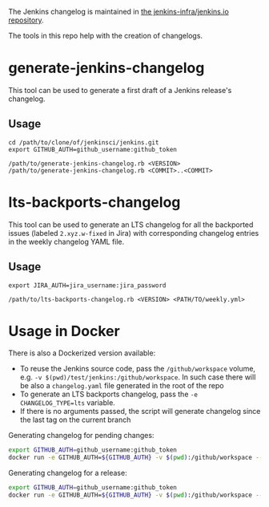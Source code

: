 The Jenkins changelog is maintained in [the jenkins-infra/jenkins.io repository](https://github.com/jenkins-infra/jenkins.io/tree/master/content/_data/changelogs).

The tools in this repo help with the creation of changelogs.

# generate-jenkins-changelog

This tool can be used to generate a first draft of a Jenkins release's changelog.


## Usage

```
cd /path/to/clone/of/jenkinsci/jenkins.git
export GITHUB_AUTH=github_username:github_token

/path/to/generate-jenkins-changelog.rb <VERSION>
/path/to/generate-jenkins-changelog.rb <COMMIT>..<COMMIT>
```

# lts-backports-changelog

This tool can be used to generate an LTS changelog for all the backported issues (labeled `2.xyz.w-fixed` in Jira) with corresponding changelog entries in the weekly changelog YAML file.


## Usage

```
export JIRA_AUTH=jira_username:jira_password

/path/to/lts-backports-changelog.rb <VERSION> <PATH/TO/weekly.yml>
```

# Usage in Docker

There is also a Dockerized version available:

* To reuse the Jenkins source code, pass the `/github/workspace` volume, e.g. `-v $(pwd)/test/jenkins:/github/workspace`.
  In such case there will be also a `changelog.yaml` file generated in the root of the repo
* To generate an LTS backports changelog, pass the `-e CHANGELOG_TYPE=lts` variable.
* If there is no arguments passed, the script will generate changelog since the last tag on the current branch

Generating changelog for pending changes:

```sh
export GITHUB_AUTH=github_username:github_token
docker run -e GITHUB_AUTH=${GITHUB_AUTH} -v $(pwd):/github/workspace --rm onenashev/jenkins-changelog-generator
```

Generating changelog for a release:

```sh
export GITHUB_AUTH=github_username:github_token
docker run -e GITHUB_AUTH=${GITHUB_AUTH} -v $(pwd):/github/workspace --rm onenashev/jenkins-changelog-generator 2.204
```

